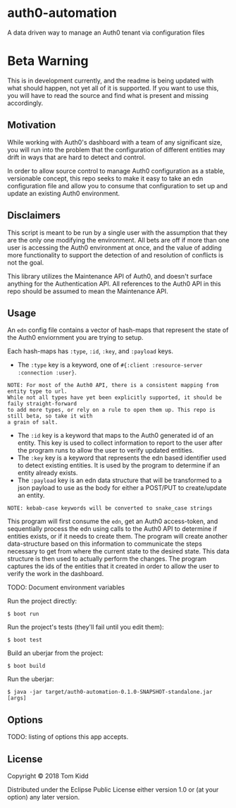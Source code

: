 # auth0-automation

A data driven way to manage an Auth0 tenant via configuration files

# Beta Warning

This is in development currently, and the readme is being updated with what should happen, not yet all of
it is supported. If you want to use this, you will have to read the source and find what is present and
missing accordingly.

## Motivation

While working with Auth0's dashboard with a team of any significant size, you will run into the problem
that the configuration of different entities may drift in ways that are hard to detect and control.

In order to allow source control to manage Auth0 configuration as a stable, versionable concept, this repo
seeks to make it easy to take an edn configuration file and allow you to consume that configuration to set
up and update an existing Auth0 environment.

## Disclaimers

This script is meant to be run by a single user with the assumption that they are the only one modifying the
environment. All bets are off if more than one user is accessing the Auth0 environment at once, and the value of
adding more functionality to support the detection of and resolution of conflicts is not the goal.

This library utilizes the Maintenance API of Auth0, and doesn't surface anything for the Authentication API.
All references to the Auth0 API in this repo should be assumed to mean the Maintenance API.

## Usage

An `edn` config file contains a vector of hash-maps that represent the state of the Auth0 enviornment you are
trying to setup.

Each hash-maps has `:type`, `:id`, `:key`, and `:payload` keys.
* The `:type` key is a keyword, one of `#{:client :resource-server :connection :user}`.
```
NOTE: For most of the Auth0 API, there is a consistent mapping from entity type to url.
While not all types have yet been explicitly supported, it should be faily straight-forward
to add more types, or rely on a rule to open them up. This repo is still beta, so take it with
a grain of salt.
```
* The `:id` key is a keyword that maps to the Auth0 generated id of an entity. This key is used to collect
information to report to the user after the program runs to allow the user to verify updated entities.
* The `:key` key is a keyword that represents the edn based identifier used to detect existing entities. It is used
by the program to determine if an entity already exists.
* The `:payload` key is an edn data structure that will be transformed to a json payload to use as the body for
either a POST/PUT to create/update an entity.
```
NOTE: kebab-case keywords will be converted to snake_case strings
```

This program will first consume the `edn`, get an Auth0 access-token, and sequentially process the edn using
calls to the Auth0 API to determine if entities exists, or if it needs to create them. The program will create
another data-structure based on this information to communicate the steps necessary to get from where the current
state to the desired state. This data structure is then used to actually perform the changes. The program captures
the ids of the entities that it created in order to allow the user to verify the work in the dashboard.

TODO: Document environment variables

Run the project directly:

    $ boot run

Run the project's tests (they'll fail until you edit them):

    $ boot test

Build an uberjar from the project:

    $ boot build

Run the uberjar:

    $ java -jar target/auth0-automation-0.1.0-SNAPSHOT-standalone.jar [args]

## Options

TODO: listing of options this app accepts.

## License

Copyright © 2018 Tom Kidd

Distributed under the Eclipse Public License either version 1.0 or (at
your option) any later version.
